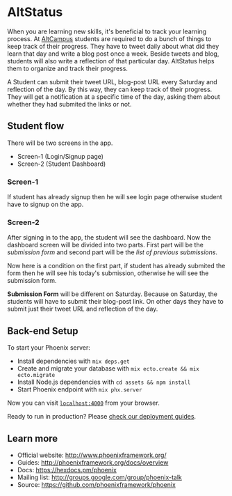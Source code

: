 # AltStatus

When you are learning new skills, it's beneficial to track your learning process. At [AltCampus](https://altcampus.io/) students are required to do a bunch of things to keep track of their progress. They have to tweet daily about what did they learn that day and write a blog post once a week. Beside tweets and blog, students will also write a reflection of that particular day. AltStatus helps them to organize and track their progress.

A Student can submit their tweet URL, blog-post URL every Saturday and reflection of the day. By this way, they can keep track of their progress. They will get a notification at a specific time of the day, asking them about whether they had submited the links or not.

## Student flow

There will be two screens in the app.
- Screen-1 (Login/Signup page)
- Screen-2 (Student Dashboard)

### Screen-1

If student has already signup then he will see login page otherwise student have to signup on the app.

### Screen-2
After signing in to the app, the student will see the dashboard. Now the dashboard screen will be divided into two parts. First part will be the *submission form* and second part will be the *list of previous submissions*.

Now here is a condition on the first part, if student has already submited the form then he will see his today's submission, otherwise he will see the submission form.

**Submission Form** will be different on Saturday. Because on Saturday, the students will have to submit their blog-post link. On other days they have to submit just their tweet URL and reflection of the day.

## Back-end Setup

To start your Phoenix server:

  * Install dependencies with `mix deps.get`
  * Create and migrate your database with `mix ecto.create && mix ecto.migrate`
  * Install Node.js dependencies with `cd assets && npm install`
  * Start Phoenix endpoint with `mix phx.server`

Now you can visit [`localhost:4000`](http://localhost:4000) from your browser.

Ready to run in production? Please [check our deployment guides](http://www.phoenixframework.org/docs/deployment).

## Learn more

  * Official website: http://www.phoenixframework.org/
  * Guides: http://phoenixframework.org/docs/overview
  * Docs: https://hexdocs.pm/phoenix
  * Mailing list: http://groups.google.com/group/phoenix-talk
  * Source: https://github.com/phoenixframework/phoenix
